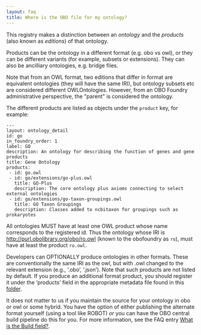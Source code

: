 ```yaml
---
layout: faq
title: Where is the OBO file for my ontology?
---
```


This registry makes a distinction between an *ontology* and the
*products* (also known as *editions*) of that ontology.

Products can be the ontology in a different format (e.g. obo vs owl),
or they can be different variants (for example, subsets or
extensions). They can also be ancilliary ontologies, e.g. bridge
files.

Note that from an OWL format, two editions that differ in format are
equivalent ontologies (they will have the same IRI), but ontology
subsets etc are considered different OWLOntologies. However, from an
OBO Foundry administrative perspective, the "parent" is considered the
ontology.

The different products are listed as objects under the `product` key, for example:


```
---
layout: ontology_detail
id: go
in_foundry_order: 1
label: GO
description: An ontology for describing the function of genes and gene products
title: Gene Ontology
products:
 - id: go.owl
 - id: go/extensions/go-plus.owl
   title: GO-Plus
   description: The core ontology plus axioms connecting to select external ontologies
 - id: go/extensions/go-taxon-groupings.owl
   title: GO Taxon Groupings
   description: Classes added to ncbitaxon for groupings such as prokaryotes
```

All ontologies MUST have at least one OWL product whose name
corresponds to the registered id. Thus the ontology whose IRI is
http://purl.obolibrary.org/obo/ro.owl (known to the obofoundry as
`ro`), must have at least the product `ro.owl`.

Developers can OPTIONALLY produce ontologies in other formats. These are conventionally the same IRI as the owl, but with .owl changed to the relevant extension (e.g., ‘.obo’, ‘.json’). Note that such products are not listed by default. If you produce an additional format product, you should register it under the ‘products’ field in the appropriate metadata file found in this [folder](https://github.com/OBOFoundry/OBOFoundry.github.io/tree/master/ontology).

It does not matter to us if you maintain the source for your ontology
in obo or owl or some hybrid. You have the option of either publishing
the alternate format yourself (using a tool like ROBOT) *or* you can
have the OBO central build pipeline do this for you. For more
information, see the FAQ entry [What is the Build field?](what-is-the-build-field.md).




